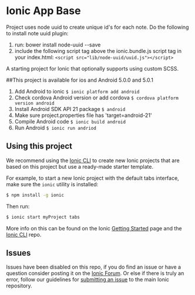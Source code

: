 Ionic App Base
=====================

Project uses node uuid to create unique id's for each note. Do the following to install note uuid plugin:

1. run: bower install node-uuid --save
1. include the following script tag above the ionic.bundle.js script tag in your index.html:
  ```<script src="lib/node-uuid/uuid.js"></script>```

A starting project for Ionic that optionally supports using custom SCSS.

##This project is available for ios and Android 5.0.0 and 5.0.1
1. Add Android to ionic
```$ ionic platform add android```
1. Check cordova Android version or add cordova
```$ cordova platform version android```
1. Install Android SDK API 21 package
```$ android```
1. Make sure project.properties file has 'target=android-21'
1. Compile Android code
```$ ionic build android```
1. Run Android
```$ ionic run andriod```

## Using this project

We recommend using the [Ionic CLI](https://github.com/driftyco/ionic-cli) to create new Ionic projects that are based on this project but use a ready-made starter template.

For example, to start a new Ionic project with the default tabs interface, make sure the `ionic` utility is installed:

```bash
$ npm install -g ionic
```

Then run:

```bash
$ ionic start myProject tabs
```

More info on this can be found on the Ionic [Getting Started](http://ionicframework.com/getting-started) page and the [Ionic CLI](https://github.com/driftyco/ionic-cli) repo.

## Issues
Issues have been disabled on this repo, if you do find an issue or have a question consider posting it on the [Ionic Forum](http://forum.ionicframework.com/).  Or else if there is truly an error, follow our guidelines for [submitting an issue](http://ionicframework.com/submit-issue/) to the main Ionic repository.
